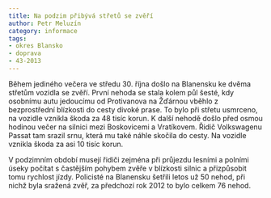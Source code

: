 ```yaml
---
title: Na podzim přibývá střetů se zvěří
author: Petr Meluzín
category: informace
tags:
- okres Blansko
- doprava
- 43-2013
---
```


Během jediného večera ve středu 30. října došlo na Blanensku ke dvěma střetům vozidla se zvěří. První nehoda se stala kolem půl šesté, kdy osobnímu autu jedoucímu od Protivanova na Žďárnou vběhlo z bezprostřední blízkosti do cesty divoké prase. To bylo při střetu usmrceno, na vozidle vznikla škoda za 48 tisíc korun. K další nehodě došlo před osmou hodinou večer na silnici mezi Boskovicemi a Vratíkovem. Řidič Volkswagenu Passat tam srazil srnu, která mu také náhle skočila do cesty. Na vozidle vznikla škoda za asi 10 tisíc korun. 

V podzimním období musejí řidiči zejména při průjezdu lesními a polními úseky počítat s častějším pohybem zvěře v blízkosti silnic a přizpůsobit tomu rychlost jízdy. Policisté na Blanensku šetřili letos už 50 nehod, při nichž byla sražená zvěř, za předchozí rok 2012 to bylo celkem 76 nehod.